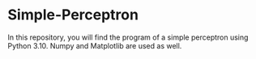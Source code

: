 # Simple-Perceptron
In this repository, you will find the program of  a simple perceptron using Python 3.10. Numpy and Matplotlib are used as well. 
